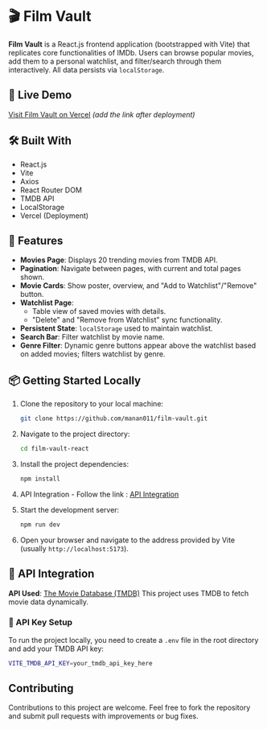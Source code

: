 # 🎬 Film Vault

**Film Vault** is a React.js frontend application (bootstrapped with Vite) that replicates core functionalities of IMDb. Users can browse popular movies, add them to a personal watchlist, and filter/search through them interactively. All data persists via `localStorage`.

## 🔗 Live Demo

[Visit Film Vault on Vercel](#) *(add the link after deployment)*

## 🛠️ Built With

- React.js
- Vite
- Axios
- React Router DOM
- TMDB API
- LocalStorage
- Vercel (Deployment)

## 📸 Features

- **Movies Page**: Displays 20 trending movies from TMDB API.
- **Pagination**: Navigate between pages, with current and total pages shown.
- **Movie Cards**: Show poster, overview, and "Add to Watchlist"/"Remove" button.
- **Watchlist Page**:
  - Table view of saved movies with details.
  - "Delete" and "Remove from Watchlist" sync functionality.
- **Persistent State**: `localStorage` used to maintain watchlist.
- **Search Bar**: Filter watchlist by movie name.
- **Genre Filter**: Dynamic genre buttons appear above the watchlist based on added movies; filters watchlist by genre.

## 📦 Getting Started Locally

1.  Clone the repository to your local machine:
    ```bash
    git clone https://github.com/manan011/film-vault.git
    ```
2.  Navigate to the project directory:
    ```bash
    cd film-vault-react
    ```
3.  Install the project dependencies:
    ```bash
    npm install
    ```
4.  API Integration - Follow the link : [API Integration](#-api-integration)
   
6.  Start the development server:
    ```bash
    npm run dev
    ```
7.  Open your browser and navigate to the address provided by Vite (usually `http://localhost:5173`).

## 🧪 API Integration
<strong>API Used</strong>: <a href="https://www.themoviedb.org/documentation/api" target="_blank" rel="noopener noreferrer">The Movie Database (TMDB)</a>
This project uses TMDB to fetch movie data dynamically.

### 🔐 API Key Setup
To run the project locally, you need to create a `.env` file in the root directory and add your TMDB API key:
```bash
VITE_TMDB_API_KEY=your_tmdb_api_key_here
```

## Contributing

Contributions to this project are welcome. Feel free to fork the repository and submit pull requests with improvements or bug fixes.
